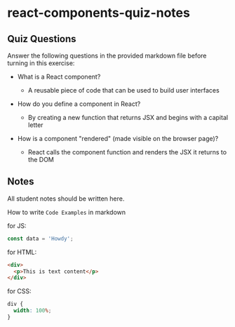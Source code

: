 # react-components-quiz-notes

## Quiz Questions

Answer the following questions in the provided markdown file before turning in this exercise:

- What is a React component?

  - A reusable piece of code that can be used to build user interfaces

- How do you define a component in React?

  - By creating a new function that returns JSX and begins with a capital letter

- How is a component "rendered" (made visible on the browser page)?

  - React calls the component function and renders the JSX it returns to the DOM

## Notes

All student notes should be written here.

How to write `Code Examples` in markdown

for JS:

```javascript
const data = 'Howdy';
```

for HTML:

```html
<div>
  <p>This is text content</p>
</div>
```

for CSS:

```css
div {
  width: 100%;
}
```
